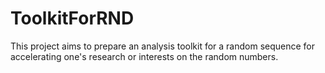 # ToolkitForRND
This project aims to prepare an analysis toolkit for a random sequence for accelerating one's research or interests on the random numbers.
